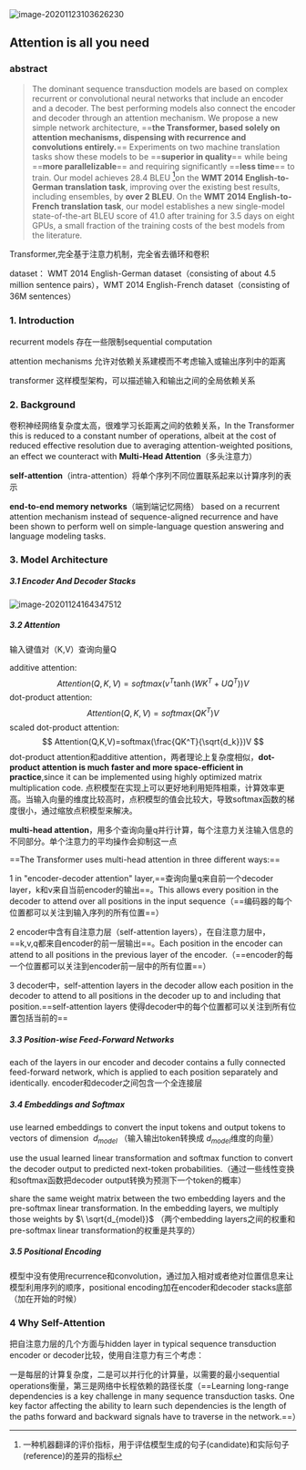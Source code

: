 <img src="C:\Users\shanj\AppData\Roaming\Typora\typora-user-images\image-20201123103626230.png" alt="image-20201123103626230" style="zoom: 100%;" />

## Attention is all you need

### abstract

> The dominant sequence transduction models are based on complex recurrent or convolutional neural networks that include an encoder and a decoder. The best performing models also connect the encoder and decoder through an attention mechanism. We propose a new simple network architecture, ==**the Transformer, based solely on attention mechanisms, dispensing with recurrence and convolutions entirely.**== Experiments on two machine translation tasks show these models to be ==**superior in quality**== while being ==**more parallelizable**== and requiring significantly ==**less time**== to train. Our model achieves 28.4 BLEU [^BLEU]on the **WMT 2014 English-to-German translation task**, improving over the existing best results, including ensembles, by **over 2 BLEU**. On the **WMT 2014 English-to-French translation task**, our model establishes a new single-model state-of-the-art BLEU score of 41.0 after training for 3.5 days on eight GPUs, a small fraction of the training costs of the best models from the literature.

Transformer,完全基于注意力机制，完全省去循环和卷积

dataset： WMT 2014 English-German dataset（consisting of about 4.5 million sentence pairs），WMT 2014 English-French dataset（consisting of 36M sentences）

### 1. Introduction

recurrent models 存在一些限制sequential computation

attention mechanisms 允许对依赖关系建模而不考虑输入或输出序列中的距离

transformer 这样模型架构，可以描述输入和输出之间的全局依赖关系

### 2. Background

卷积神经网络复杂度太高，很难学习长距离之间的依赖关系，In the Transformer this is reduced to a constant number of operations, albeit at the cost of reduced effective resolution due to averaging attention-weighted positions, an effect we counteract with **Multi-Head Attention**（多头注意力）

**self-attention**（intra-attention）将单个序列不同位置联系起来以计算序列的表示

**end-to-end memory networks**（端到端记忆网络） based on a recurrent attention mechanism instead of sequence-aligned recurrence and have been shown to perform well on simple-language question answering and language modeling tasks.

### 3. Model Architecture

##### 3.1 Encoder And Decoder  Stacks

<img src="C:\Users\shanj\AppData\Roaming\Typora\typora-user-images\image-20201124164347512.png" alt="image-20201124164347512"  />

##### 3.2 Attention

输入键值对（K,V）查询向量Q

additive attention:
$$
Attention(Q,K,V)=softmax(v^T\tanh(WK^T+UQ^T))V
$$
dot-product attention:
$$
Attention(Q,K,V)=softmax(QK^T)V
$$
scaled dot-product attention:
$$
Attention(Q,K,V)=softmax(\frac{QK^T}{\sqrt{d_k}})V
$$
dot-product attention和additive attention，两者理论上复杂度相似，**dot-product attention is much faster and more space-efficient in practice**,since it can be implemented using highly optimized matrix multiplication code. 点积模型在实现上可以更好地利用矩阵相乘，计算效率更高。当输入向量的维度比较高时，点积模型的值会比较大，导致softmax函数的梯度很小，通过缩放点积模型来解决。

**multi-head attention**，用多个查询向量q并行计算，每个注意力关注输入信息的不同部分。单个注意力的平均操作会抑制这一点

==The Transformer uses multi-head attention in three different ways:==

1 in "encoder-decoder attention" layer,==查询向量q来自前一个decoder layer，k和v来自当前encoder的输出==。This allows every position in the decoder to attend over all positions in the input sequence（==编码器的每个位置都可以关注到输入序列的所有位置==）

2 encoder中含有自注意力层（self-attention layers），在自注意力层中，==k,v,q都来自encoder的前一层输出==。Each position in the encoder can attend to all positions in the previous layer of the encoder.（==encoder的每一个位置都可以关注到encoder前一层中的所有位置==）

3 decoder中，self-attention layers in the decoder allow each position in the decoder to attend to all positions in the decoder up to and including that position.==self-attention layers 使得decoder中的每个位置都可以关注到所有位置包括当前的==

##### 3.3 Position-wise Feed-Forward Networks

each of the layers in our encoder and decoder contains a fully connected feed-forward network, which is applied to each position separately and identically. encoder和decoder之间包含一个全连接层

##### 3.4 Embeddings and Softmax

use learned embeddings to convert the input tokens and output tokens to vectors of dimension $\ d_{model}$ （输入输出token转换成$\ d_{model}$维度的向量）

use the usual learned linear transformation and softmax function to convert the decoder output to predicted next-token probabilities.（通过一些线性变换和softmax函数把decoder output转换为预测下一个token的概率）

share the same weight matrix between the two embedding layers and the pre-softmax
linear transformation. In the embedding layers, we multiply those weights by $\ \sqrt{d_{model}}$ （两个embedding layers之间的权重和 pre-softmax linear transformation的权重是共享的）

##### 3.5 Positional Encoding

模型中没有使用recurrence和convolution，通过加入相对或者绝对位置信息来让模型利用序列的顺序，positional encoding加在encoder和decoder stacks底部（加在开始的时候）

### 4 Why Self-Attention

把自注意力层的几个方面与hidden layer in typical sequence transduction encoder or decoder比较，使用自注意力有三个考虑：

一是每层的计算复杂度，二是可以并行化的计算量，以需要的最小sequential operations衡量，第三是网络中长程依赖的路径长度（==Learning long-range dependencies is a key challenge in many sequence transduction tasks. One key factor affecting the ability to learn such dependencies is the length of the paths forward and backward signals have to traverse in the network.==）



[^BLEU]: 一种机器翻译的评价指标，用于评估模型生成的句子(candidate)和实际句子(reference)的差异的指标

